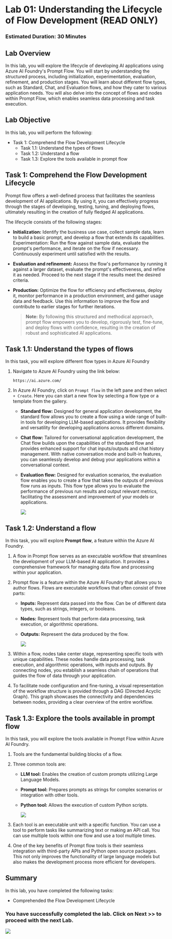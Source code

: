 # Lab 01: Understanding the Lifecycle of Flow Development (READ ONLY)

### Estimated Duration: 30 Minutes

## Lab Overview
In this lab, you will explore the lifecycle of developing AI applications using Azure AI Foundry's Prompt Flow. You will start by understanding the structured process, including initialization, experimentation, evaluation, refinement, and production stages. You will learn about different flow types, such as Standard, Chat, and Evaluation flows, and how they cater to various application needs. You will also delve into the concept of flows and nodes within Prompt Flow, which enables seamless data processing and task execution.

## Lab Objective

In this lab, you will perform the following:
- Task 1: Comprehend the Flow Development Lifecycle
     - Task 1.1: Understand the types of flows  
     - Task 1.2: Understand a flow  
     - Task 1.3: Explore the tools available in prompt flow
  
## Task 1: Comprehend the Flow Development Lifecycle

Prompt flow offers a well-defined process that facilitates the seamless development of AI applications. By using it, you can effectively progress through the stages of developing, testing, tuning, and deploying flows, ultimately resulting in the creation of fully fledged AI applications.

The lifecycle consists of the following stages:

- **Initialization:** Identify the business use case, collect sample data, learn to build a basic prompt, and develop a flow that extends its capabilities.
Experimentation: Run the flow against sample data, evaluate the prompt's performance, and iterate on the flow if necessary. Continuously experiment until satisfied with the results.
- **Evaluation and refinement:** Assess the flow's performance by running it against a larger dataset, evaluate the prompt's effectiveness, and refine it as needed. Proceed to the next stage if the results meet the desired criteria.
- **Production:** Optimize the flow for efficiency and effectiveness, deploy it, monitor performance in a production environment, and gather usage data and feedback. Use this information to improve the flow and contribute to earlier stages for further iterations.

  >**Note:** By following this structured and methodical approach, prompt flow empowers you to develop, rigorously test, fine-tune, and deploy flows with confidence, resulting in the creation of robust and sophisticated AI applications.

## Task 1.1: Understand the types of flows

In this task, you will explore different flow types in Azure AI Foundry

1. Navigate to Azure AI Foundry using the link below:
    ```
    https://ai.azure.com/
    ```
1. In Azure AI Foundry, click on `Prompt flow` in the left pane and then select `+ Create`. Here you can start a new flow by selecting a flow type or a template from the gallery.

   - **Standard flow:** Designed for general application development, the standard flow allows you to create a flow using a wide range of built-in tools for developing LLM-based applications. It provides flexibility and versatility for developing applications across different domains.
   - **Chat flow:** Tailored for conversational application development, the Chat flow builds upon the capabilities of the standard flow and provides enhanced support for chat inputs/outputs and chat history management. With native conversation mode and built-in features, you can seamlessly develop and debug your applications within a conversational context.
   - **Evaluation flow:** Designed for evaluation scenarios, the evaluation flow enables you to create a flow that takes the outputs of previous flow runs as inputs. This flow type allows you to evaluate the performance of previous run results and output relevant metrics, facilitating the assessment and improvement of your models or applications.

     ![](./media/image-48.png)

## Task 1.2: Understand a flow

In this task, you will explore **Prompt flow**, a feature within the Azure AI Foundry.

1. A flow in Prompt flow serves as an executable workflow that streamlines the development of your LLM-based AI application. It provides a comprehensive framework for managing data flow and processing within your application.

1. Prompt flow is a feature within the Azure AI Foundry that allows you to author flows. Flows are executable workflows that often consist of three parts:

    - **Inputs:** Represent data passed into the flow. Can be of different data types, such as strings, integers, or booleans.
    - **Nodes:** Represent tools that perform data processing, task execution, or algorithmic operations.
    - **Outputs:** Represent the data produced by the flow.

      ![](./media/image-49.png)
      
1. Within a flow, nodes take center stage, representing specific tools with unique capabilities. These nodes handle data processing, task execution, and algorithmic operations, with inputs and outputs. By connecting nodes, you establish a seamless chain of operations that guides the flow of data through your application.

1. To facilitate node configuration and fine-tuning, a visual representation of the workflow structure is provided through a DAG (Directed Acyclic Graph). This graph showcases the connectivity and dependencies between nodes, providing a clear overview of the entire workflow.

## Task 1.3: Explore the tools available in prompt flow

In this task, you will explore the tools available in Prompt Flow within Azure AI Foundry.

1. Tools are the fundamental building blocks of a flow.

1. Three common tools are:

    - **LLM tool:** Enables the creation of custom prompts utilizing Large Language Models.
    - **Prompt tool:** Prepares prompts as strings for complex scenarios or integration with other tools.
    - **Python tool:** Allows the execution of custom Python scripts.

      ![](./media/image-50.png)
   
1. Each tool is an executable unit with a specific function. You can use a tool to perform tasks like summarizing text or making an API call. You can use multiple tools within one flow and use a tool multiple times.

1. One of the key benefits of Prompt flow tools is their seamless integration with third-party APIs and Python open source packages. This not only improves the functionality of large language models but also makes the development process more efficient for developers.
   
## Summary
In this lab, you have completed the following tasks:
- Comprehended the Flow Development Lifecycle

### You have successfully completed the lab. Click on **Next >>** to proceed with the next Lab.

![](./media/9-7-next.png)
